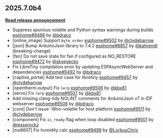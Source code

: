 ## 2025.7.0b4

[**Read release announcement**](https://beta.esphome.io/changelog/2025.7.0)

- Suppress spurious volatile and Python syntax warnings during builds [esphome#9488](https://github.com/esphome/esphome/pull/9488) by [@bdraco](https://github.com/bdraco)
- [online_image] Support ``byte_order`` [esphome#9502](https://github.com/esphome/esphome/pull/9502) by [@clydebarrow](https://github.com/clydebarrow)
- [json] Bump ArduinoJson library to 7.4.2 [esphome#8857](https://github.com/esphome/esphome/pull/8857) by [@kahrendt](https://github.com/kahrendt) (breaking-change)
- [fan] Do not save state for fan if configured as NO_RESTORE [esphome#9472](https://github.com/esphome/esphome/pull/9472) by [@skyegecko](https://github.com/skyegecko)
- Fix LibreTiny compilation error by updating ESPAsyncWebServer and dependencies [esphome#9492](https://github.com/esphome/esphome/pull/9492) by [@bdraco](https://github.com/bdraco)
- [captive_portal] Add test case for libretiny [esphome#9457](https://github.com/esphome/esphome/pull/9457) by [@clydebarrow](https://github.com/clydebarrow)
- [opentherm.output] Fix ``lerp`` [esphome#9506](https://github.com/esphome/esphome/pull/9506) by [@kbx81](https://github.com/kbx81)
- [servo] Fix ``lerp`` [esphome#9507](https://github.com/esphome/esphome/pull/9507) by [@kbx81](https://github.com/kbx81)
- Add missing clang-tidy NOLINT comments for ArduinoJson v7 in IDF webserver [esphome#9508](https://github.com/esphome/esphome/pull/9508) by [@bdraco](https://github.com/bdraco)
- [core] Don't issue -Wno-volatile for host platform [esphome#9511](https://github.com/esphome/esphome/pull/9511) by [@clydebarrow](https://github.com/clydebarrow)
- [component] Fix ``is_ready`` flag when loop disabled [esphome#9501](https://github.com/esphome/esphome/pull/9501) by [@jesserockz](https://github.com/jesserockz)
- [ms8607] Fix humidity calc [esphome#9499](https://github.com/esphome/esphome/pull/9499) by [@LorbusChris](https://github.com/LorbusChris)

